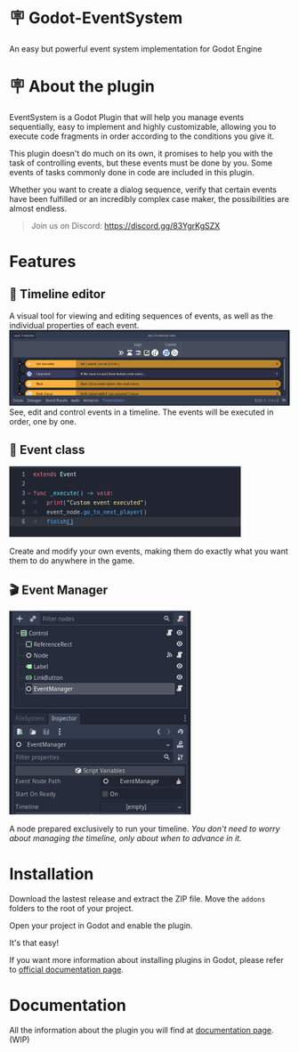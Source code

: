 # 🪧 Godot-EventSystem
An easy but powerful event system implementation for Godot Engine

# 🪧 About the plugin
EventSystem is a Godot Plugin that will help you manage events sequentially, easy to implement and highly customizable, allowing you to execute code fragments in order according to the conditions you give it.

This plugin doesn't do much on its own, it promises to help you with the task of controlling events, but these events must be done by you. Some events of tasks commonly done in code are included in this plugin.

Whether you want to create a dialog sequence, verify that certain events have been fulfilled or an incredibly complex case maker, the possibilities are almost endless.

> Join us on Discord: https://discord.gg/83YgrKgSZX

# Features
## 🧵 Timeline editor
A visual tool for viewing and editing sequences of events, as well as the individual properties of each event.
![Timeline](./docs/images/timeline.png)
See, edit and control events in a timeline. The events will be executed in order, one by one.

## 🚩 Event class
![Event Class](./docs/images/custom_event.png)

Create and modify your own events, making them do exactly what you want them to do anywhere in the game.

## 🎬 Event Manager
![Event Manager](./docs/images/event_manager.png)

A node prepared exclusively to run your timeline. _You don't need to worry about managing the timeline, only about when to advance in it._

# Installation
Download the lastest release and extract the ZIP file. Move the `addons` folders to the root of your project.

Open your project in Godot and enable the plugin. 

It's that easy!

If you want more information about installing plugins in Godot, please refer to [official documentation page](https://docs.godotengine.org/en/stable/tutorials/plugins/editor/installing_plugins.html).

# Documentation

All the information about the plugin you will find at [documentation page](https://godotplugins.gitbook.io/eventsystem/). (WIP)

